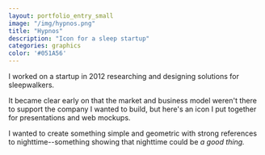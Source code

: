 ```yaml
---
layout: portfolio_entry_small
image: "/img/hypnos.png"
title: "Hypnos"
description: "Icon for a sleep startup"
categories: graphics
color: '#051A56'
---
```


I worked on a startup in 2012 researching and designing solutions for
sleepwalkers.

It became clear early on that the market and business model weren't there to
support the company I wanted to build, but here's an icon I put
together for presentations and web mockups.

I wanted to create something simple and geometric with strong references to
nighttime--something showing that nighttime could be *a good thing.*
